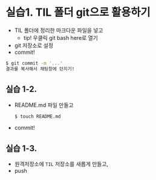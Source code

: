 # 실습1. TIL 폴더 git으로 활용하기

* TIL 폴더에 정리한 마크다운 파일을 넣고
  * tip! 우클릭 git bash here로 열기
* git 저장소로 설정
* commit!

```bash
$ git commit -m '...'
결과를 복사해서 채팅창에 던지기!
```

## 실습 1-2. 

* README.md 파일 만들고

  ```bash
  $ touch README.md
  ```

* commit!

## 실습 1-3.

* 원격저장소에 `TIL` 저장소를 새롭게 만들고,
* push











